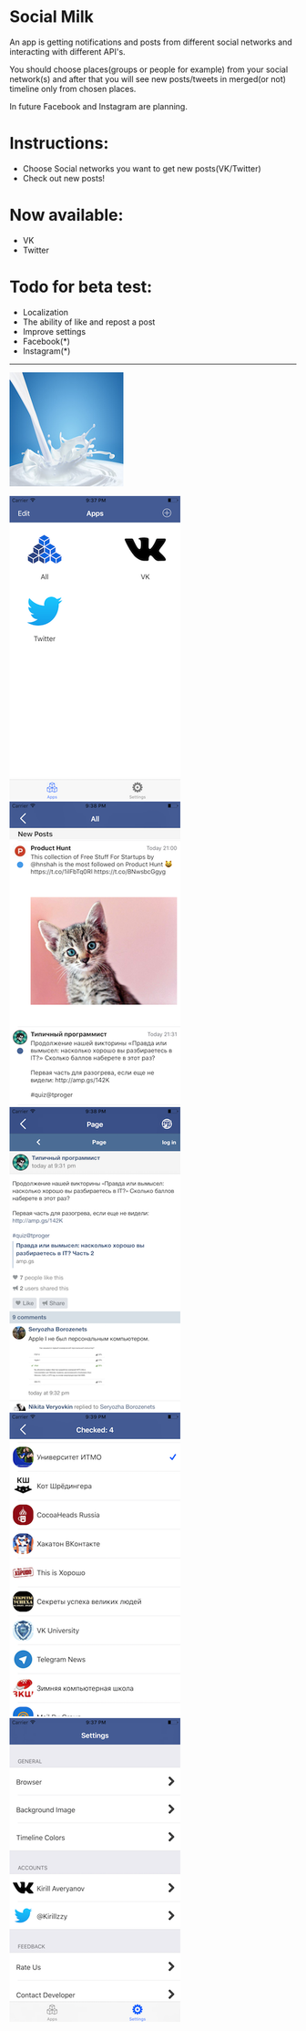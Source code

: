 # Social Milk
An app is getting notifications and posts from different social networks and interacting with different API's.

You should choose places(groups or people for example) from your social network(s) and after that you will see new posts/tweets in merged(or not) timeline only from chosen places.

In future Facebook and Instagram are planning.

# Instructions:
- Choose Social networks you want to get new posts(VK/Twitter)
- Check out new posts!

# Now available:
- VK
- Twitter

# Todo for beta test:
- Localization
- The ability of like and repost a post
- Improve settings
- Facebook(*)
- Instagram(*)

-------------------
![alt tag](https://github.com/Kirillzzy/socialMilk/blob/master/screenshots/millk.png)



![alt tag](https://github.com/Kirillzzy/socialMilk/blob/master/screenshots/apps.png)
![alt tag](https://github.com/Kirillzzy/socialMilk/blob/master/screenshots/allTimeline.png)
![alt tag](https://github.com/Kirillzzy/socialMilk/blob/master/screenshots/webView.png)
![alt tag](https://github.com/Kirillzzy/socialMilk/blob/master/screenshots/groupsVK.png)
![alt tag](https://github.com/Kirillzzy/socialMilk/blob/master/screenshots/settings.png)
